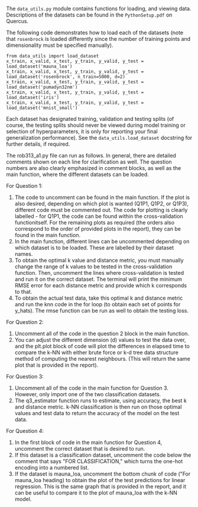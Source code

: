The `data_utils.py` module contains functions for loading, and viewing data.
Descriptions of the datasets can be found in the `PythonSetup.pdf` on Quercus.

The following code demonstrates how to load each of the datasets (note that `rosenbrock` is loaded differently since the number of training points and dimensionality must be specified manually).
```
from data_utils import load_dataset
x_train, x_valid, x_test, y_train, y_valid, y_test = load_dataset('mauna_loa')
x_train, x_valid, x_test, y_train, y_valid, y_test = load_dataset('rosenbrock', n_train=5000, d=2)
x_train, x_valid, x_test, y_train, y_valid, y_test = load_dataset('pumadyn32nm')
x_train, x_valid, x_test, y_train, y_valid, y_test = load_dataset('iris')
x_train, x_valid, x_test, y_train, y_valid, y_test = load_dataset('mnist_small')
```
Each dataset has designated training, validation and testing splits (of course, the testing splits should never be viewed during model training or selection of hyperparameters, it is only for reporting your final generalization performance).
See the `data_utils.load_dataset` docstring for further details, if required.

The rob313_a1.py file can run as follows. In general, there are detailed comments
shown on each line for clarification as well. The question numbers are also clearly
emphasized in comment blocks, as well as the main function, where the different
datasets can be loaded.

For Question 1:

1. The code to uncomment can be found in the main function. If the plot is also
    desired, depending on which plot is wanted (Q1P1, Q1P2, or Q1P3), different
    code must be commented out. The code for plotting is clearly labelled - for 
    Q1P1, the code can be found within the cross-validation functionitself. For 
    the remaining plots as required (the orders also correspond to the order of 
    provided plots in the report), they can be found in the main function.
2. In the main function, different lines can be uncommented depending on which
    dataset is to be loaded. These are labelled by their dataset names.
3. To obtain the optimal k value and distance metric, you must manually change 
    the range of k values to be tested in the cross-validation function. Then,
    uncomment the lines where cross-validation is tested and run it on the 
    correct dataset. The terminal will print the minimum RMSE error for each 
    distance metric and provide which k corresponds to that. 
4. To obtain the actual test data, take this optimal k and distance metric
    and run the knn code in the for loop (to obtain each set of points for
    y_hats). The rmse function can be run as well to obtain the testing loss.

For Question 2: 

1. Uncomment all of the code in the question 2 block in the main function.
2. You can adjust the different dimension (d) values to test the data over,
    and the plt.plot block of code will plot the differences in elapsed time
    to compare the k-NN with either brute force or k-d tree data structure
    method of computing the nearest neighbours. (This will return the same
    plot that is provided in the report).

For Question 3:

1. Uncomment all of the code in the main function for Question 3. However, only
    import one of the two classification datasets.
2. The q3_estimator function runs to estimate, using accuracy, the best k and
    distance metric. k-NN classification is then run  on those optimal values
    and test data to return the accuracy of the model on the test data.

For Question 4:

1. In the first block of code in the main function for Question 4, uncomment the
    correct dataset that is desired to run. 
2. If this dataset is a classification dataset, uncomment the code below the 
    comment that says "FOR CLASSIFICATION," which turns the one-hot encoding
    into a numbered list.
3. If the dataset is mauna_loa, uncomment the bottom chunk of code ("For mauna_loa
    heading) to obtain the plot of the test predictions for linear regression.
    This is the same graph that is provided in the report, and it can be 
    useful to compare it to the plot of mauna_loa with the k-NN model.


